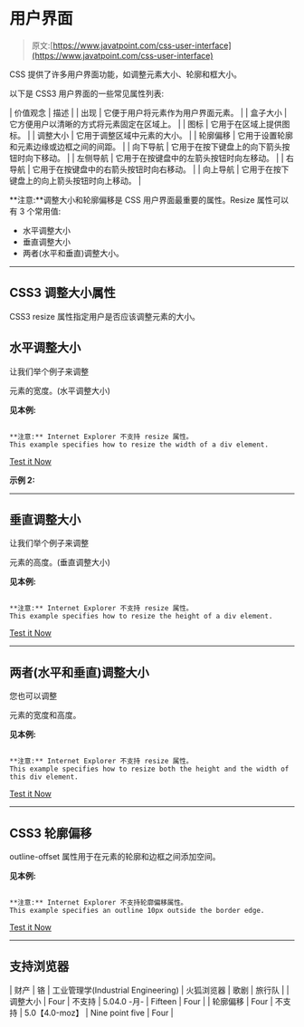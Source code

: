 # 用户界面

> 原文:[https://www.javatpoint.com/css-user-interface](https://www.javatpoint.com/css-user-interface)

CSS 提供了许多用户界面功能，如调整元素大小、轮廓和框大小。

以下是 CSS3 用户界面的一些常见属性列表:

| 价值观念 | 描述 |
| 出现 | 它便于用户将元素作为用户界面元素。 |
| 盒子大小 | 它方便用户以清晰的方式将元素固定在区域上。 |
| 图标 | 它用于在区域上提供图标。 |
| 调整大小 | 它用于调整区域中元素的大小。 |
| 轮廓偏移 | 它用于设置轮廓和元素边缘或边框之间的间距。 |
| 向下导航 | 它用于在按下键盘上的向下箭头按钮时向下移动。 |
| 左侧导航 | 它用于在按键盘中的左箭头按钮时向左移动。 |
| 右导航 | 它用于在按键盘中的右箭头按钮时向右移动。 |
| 向上导航 | 它用于在按下键盘上的向上箭头按钮时向上移动。 |

**注意:**调整大小和轮廓偏移是 CSS 用户界面最重要的属性。Resize 属性可以有 3 个常用值:

*   水平调整大小
*   垂直调整大小
*   两者(水平和垂直)调整大小。

* * *

## CSS3 调整大小属性

CSS3 resize 属性指定用户是否应该调整元素的大小。

## 水平调整大小

让我们举个例子来调整

元素的宽度。(水平调整大小)

**见本例:**

```

**注意:** Internet Explorer 不支持 resize 属性。
This example specifies how to resize the width of a div element.

```

[Test it Now](https://www.javatpoint.com/oprweb/test.jsp?filename=css-user-interface1)

**示例 2:**

* * *

## 垂直调整大小

让我们举个例子来调整

元素的高度。(垂直调整大小)

**见本例:**

```

**注意:** Internet Explorer 不支持 resize 属性。
This example specifies how to resize the height of a div element.

```

[Test it Now](https://www.javatpoint.com/oprweb/test.jsp?filename=css-user-interface2)

* * *

## 两者(水平和垂直)调整大小

您也可以调整

元素的宽度和高度。

**见本例:**

```

**注意:** Internet Explorer 不支持 resize 属性。
This example specifies how to resize both the height and the width of this div element.

```

[Test it Now](https://www.javatpoint.com/oprweb/test.jsp?filename=css-user-interface3)

* * *

## CSS3 轮廓偏移

outline-offset 属性用于在元素的轮廓和边框之间添加空间。

**见本例:**

```

**注意:** Internet Explorer 不支持轮廓偏移属性。
This example specifies an outline 10px outside the border edge.

```

[Test it Now](https://www.javatpoint.com/oprweb/test.jsp?filename=css-user-interface4)

* * *

## 支持浏览器

| 财产 | 铬 | 工业管理学(Industrial Engineering) | 火狐浏览器 | 歌剧 | 旅行队 |
| 调整大小 | Four | 不支持 | 5.04.0 -月- | Fifteen | Four |
| 轮廓偏移 | Four | 不支持 | 5.0【4.0-moz】 | Nine point five | Four |
